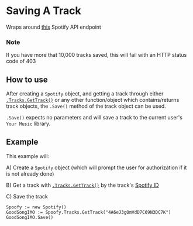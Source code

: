 # Saving A Track
Wraps around [this](https://developer.spotify.com/documentation/web-api/reference/library/save-tracks-user/) Spotify API endpoint
### Note
If you have more that 10,000 tracks saved, this will fail with an HTTP status code of 403
## How to use
After creating a `Spotify` object, and getting a track through either [`.Tracks.GetTrack()`](get-track.md) or any other function/object which contains/returns track objects, the `.Save()` method of the track object can be used. 

`.Save()` expects no parameters and will save a track to the current user's `Your Music` library.

## Example
This example will:

A) Create a `Spotify` object (which will prompt the user for authorization if it is not already done) 

B) Get a track with [`.Tracks.GetTrack()`](get-track.md) by the track's [Spotify ID](https://developer.spotify.com/documentation/web-api/#spotify-uris-and-ids)

C) Save the track
```
Spoofy := new Spotify()
GoodSongIMO := Spoofy.Tracks.GetTrack("4A6eJ3gOmVdD7C69N3DC7K")
GoodSongIMO.Save()
```